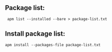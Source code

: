 ## Package list:
```
 apm list --installed --bare > package-list.txt
```

## Install package list:
```
apm install --packages-file package-list.txt
```
